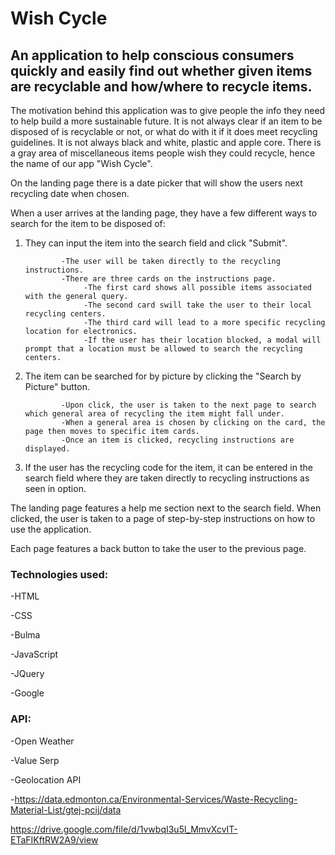 # Wish Cycle

## An application to help conscious consumers quickly and easily find out whether given items are recyclable and how/where to recycle items.

The motivation behind this application was to give people the info they need to help build a more sustainable future. It is not always clear if an item to be disposed of is recyclable or not, or what do with it if it does meet recycling guidelines. It is not always black and white, plastic and apple core. There is a gray area of miscellaneous items people wish they could recycle, hence the name of our app "Wish Cycle". 

On the landing page there is a date picker that will show the users next recycling date when chosen.

When a user arrives at the landing page, they have a few different ways to search for the item to be disposed of:
1. They can input the item into the search field and click "Submit".

               -The user will be taken directly to the recycling instructions.
               -There are three cards on the instructions page. 
                    -The first card shows all possible items associated with the general query.
                    -The second card swill take the user to their local recycling centers.
                    -The third card will lead to a more specific recycling location for electronics. 
                    -If the user has their location blocked, a modal will prompt that a location must be allowed to search the recycling centers.
                    
2. The item can be searched for by picture by clicking the "Search by Picture" button.

               -Upon click, the user is taken to the next page to search which general area of recycling the item might fall under.
               -When a general area is chosen by clicking on the card, the page then moves to specific item cards.
               -Once an item is clicked, recycling instructions are displayed.
               
3. If the user has the recycling code for the item, it can be entered in the search field where they are taken directly to recycling instructions as seen in option.

The landing page features a help me section next to the search field. When clicked, the user is taken to a page of step-by-step instructions on how to use the application. 

Each page features a back button to take the user to the previous page. 

### Technologies used:

-HTML

-CSS

-Bulma

-JavaScript

-JQuery

-Google


### API:

-Open Weather

-Value Serp

-Geolocation API

-https://data.edmonton.ca/Environmental-Services/Waste-Recycling-Material-List/gtej-pcij/data



https://drive.google.com/file/d/1vwbqI3u5l_MmvXcvIT-ETaFIKftRW2A9/view


